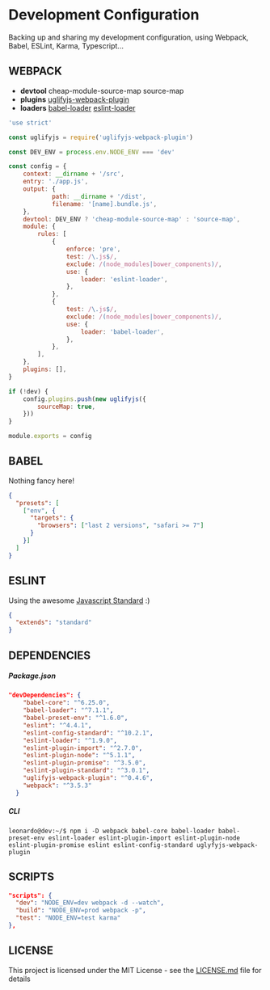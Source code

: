 # Development Configuration

Backing up and sharing my development configuration, using Webpack, Babel, ESLint, Karma, Typescript...

## WEBPACK

* **devtool** cheap-module-source-map source-map
* **plugins** [uglifyjs-webpack-plugin](https://github.com/webpack-contrib/uglifyjs-webpack-plugin)
* **loaders** [babel-loader](https://github.com/babel/babel-loader) [eslint-loader](https://github.com/MoOx/eslint-loader)

```javascript
'use strict'

const uglifyjs = require('uglifyjs-webpack-plugin')

const DEV_ENV = process.env.NODE_ENV === 'dev'

const config = {
	context: __dirname + '/src',
	entry: './app.js',
	output: {
			path: __dirname + '/dist',
			filename: '[name].bundle.js',
	},
	devtool: DEV_ENV ? 'cheap-module-source-map' : 'source-map',
	module: {
		rules: [
			{
				enforce: 'pre',
				test: /\.js$/,
				exclude: /(node_modules|bower_components)/,
				use: {
					loader: 'eslint-loader',
				},
			},
			{
				test: /\.js$/,
				exclude: /(node_modules|bower_components)/,
				use: {
					loader: 'babel-loader',
				},
			},
		],
	},
	plugins: [],
}

if (!dev) {
	config.plugins.push(new uglifyjs({
		sourceMap: true,
	}))
}

module.exports = config
```


## BABEL

Nothing fancy here!
```json
{
  "presets": [
    ["env", {
      "targets": {
        "browsers": ["last 2 versions", "safari >= 7"]
      }
    }]
  ]
}
```

## ESLINT
Using the awesome [Javascript Standard](https://standardjs.com/) :)
```json
{
  "extends": "standard"
}
```

## DEPENDENCIES

##### Package.json

```json
"devDependencies": {
    "babel-core": "^6.25.0",
    "babel-loader": "^7.1.1",
    "babel-preset-env": "^1.6.0",
    "eslint": "^4.4.1",
    "eslint-config-standard": "^10.2.1",
    "eslint-loader": "^1.9.0",
    "eslint-plugin-import": "^2.7.0",
    "eslint-plugin-node": "^5.1.1",
    "eslint-plugin-promise": "^3.5.0",
    "eslint-plugin-standard": "^3.0.1",
    "uglifyjs-webpack-plugin": "^0.4.6",
    "webpack": "^3.5.3"
  }
```

##### CLI

```shell
leonardo@dev:~/$ npm i -D webpack babel-core babel-loader babel-preset-env eslint-loader eslint-plugin-import eslint-plugin-node eslint-plugin-promise eslint eslint-config-standard uglyfyjs-webpack-plugin
```

## SCRIPTS
```json
"scripts": {
  "dev": "NODE_ENV=dev webpack -d --watch",
  "build": "NODE_ENV=prod webpack -p",
  "test": "NODE_ENV=test karma"
},
```

## LICENSE

This project is licensed under the MIT License - see the [LICENSE.md](LICENSE.md) file for details

